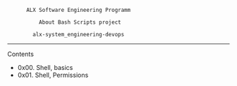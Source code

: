 		  ALX Software Engineering Programm

		      About Bash Scripts project

		    alx-system_engineering-devops

-----------------------------------------
Contents

- 0x00. Shell, basics
- 0x01. Shell, Permissions
